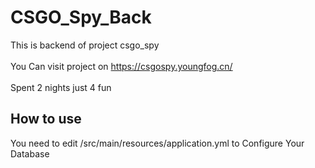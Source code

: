 # CSGO_Spy_Back
This is backend of project csgo_spy
<br><br>
You Can visit project on https://csgospy.youngfog.cn/
<br><br>
Spent 2 nights just 4 fun

## How to use
You need to edit /src/main/resources/application.yml to Configure Your Database
